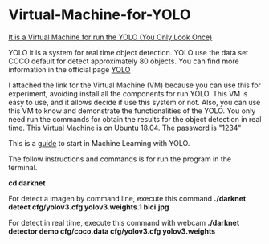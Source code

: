 # Virtual-Machine-for-YOLO
[It is a Virtual Machine for run the YOLO (You Only Look Once)](https://drive.google.com/drive/u/4/folders/1hjfmpTuctrJNz1gPnWLkfYX7a78OXP2K)

YOLO it is a system for real time object detection. YOLO use the data set COCO default for detect approximately 80 objects. You can find more information in the official page [YOLO](https://pjreddie.com/darknet/yolo/)            

I attached the link for the Virtual Machine (VM) because you can use this for experiment, avoiding install all the components for run YOLO. This VM is easy to use, and it allows decide if use this system or not. Also, you can use this VM to know and demonstrate the functionalities of the YOLO. 
You only need run the commands for obtain the results for the object detection in real time.
This Virtual Machine is on Ubuntu 18.04. The password is "1234"

This is a [guide](https://revistas.ulatina.ac.cr/index.php/tecnologiavital/article/download/250/260) to start in Machine Learning with YOLO.

The follow instructions and commands is for run the program in the terminal. 

**cd darknet**

For detect a imagen by command line, execute this command 
**./darknet detect cfg/yolov3.cfg yolov3.weights.1 bici.jpg**

For detect in real time, execute this command with webcam
**./darknet detector demo cfg/coco.data cfg/yolov3.cfg yolov3.weights**



